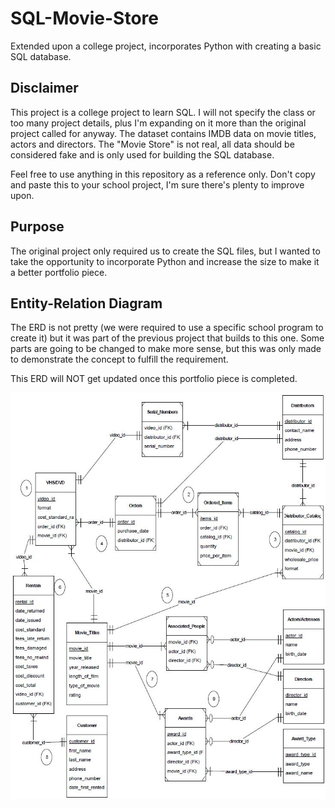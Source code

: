 # SQL-Movie-Store
Extended upon a college project, incorporates Python with creating a basic SQL database.

## Disclaimer
This project is a college project to learn SQL. I will not specify the class or too many project details, plus I'm expanding on it more than the original project called for anyway. The dataset contains IMDB data on movie titles, actors and directors. The "Movie Store" is not real, all data should be considered fake and is only used for building the SQL database. 

Feel free to use anything in this repository as a reference only. Don't copy and paste this to your school project, I'm sure there's plenty to improve upon.

## Purpose
The original project only required us to create the SQL files, but I wanted to take the opportunity to incorporate Python and increase the size to make it a better portfolio piece.

## Entity-Relation Diagram
The ERD is not pretty (we were required to use a specific school program to create it) but it was part of the previous project that builds to this one. Some parts are going to be changed to make more sense, but this was only made to demonstrate the concept to fulfill the requirement.

This ERD will NOT get updated once this portfolio piece is completed.

![SQL-Movie-Store](project3_erd.JPG)
